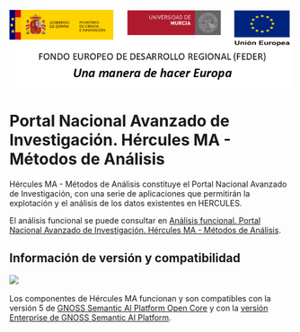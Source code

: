 ![](./Docs/media/CabeceraDocumentosMD.png)

# Portal Nacional Avanzado de Investigación. Hércules MA - Métodos de Análisis

Hércules MA - Métodos de Análisis constituye el Portal Nacional Avanzado de Investigación, con una serie de aplicaciones que permitirán la explotación y el análisis de los datos existentes en HERCULES.

El análisis funcional se puede consultar en [Análisis funcional. Portal Nacional Avanzado de Investigación. Hércules MA - Métodos de Análisis](https://confluence.um.es/confluence/pages/viewpage.action?pageId=397534292).

## Información de versión y compatibilidad

![](https://content.gnoss.ws/imagenes/proyectos/personalizacion/7e72bf14-28b9-4beb-82f8-e32a3b49d9d3/cms/logognossazulprincipal.png)

Los componentes de Hércules MA funcionan y son compatibles con la versión 5 de [GNOSS Semantic AI Platform Open Core](https://github.com/equipognoss/Gnoss.SemanticAIPlatform.OpenCORE) y con la [versión Enterprise de GNOSS Semantic AI Platform](https://www.gnoss.com/contacto).
